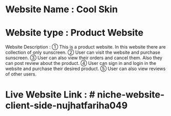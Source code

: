# Website Name : Cool Skin
# Website type : Product Website

Website Description :
① This is a product website. In this website there are collection of only sunscreen.
② User can visit the website and purchase sunscreen.
③ User can also view their orders and cancel them. Also they can post review about the product.
④ User can sign in and login in the website and purchase their desired product.
⑤ User can also view reviews of other users.

# Live Website Link : #   n i c h e - w e b s i t e - c l i e n t - s i d e - n u j h a t f a r i h a 0 4 9  
 